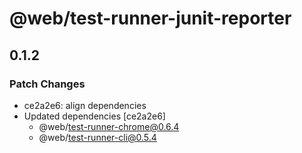 # @web/test-runner-junit-reporter

## 0.1.2
### Patch Changes

- ce2a2e6: align dependencies
- Updated dependencies [ce2a2e6]
  - @web/test-runner-chrome@0.6.4
  - @web/test-runner-cli@0.5.4
